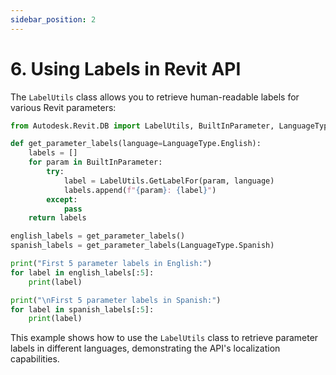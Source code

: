 ```yaml
---
sidebar_position: 2
---
```


# 6. Using Labels in Revit API

The `LabelUtils` class allows you to retrieve human-readable labels for various Revit parameters:

```python
from Autodesk.Revit.DB import LabelUtils, BuiltInParameter, LanguageType

def get_parameter_labels(language=LanguageType.English):
    labels = []
    for param in BuiltInParameter:
        try:
            label = LabelUtils.GetLabelFor(param, language)
            labels.append(f"{param}: {label}")
        except:
            pass
    return labels

english_labels = get_parameter_labels()
spanish_labels = get_parameter_labels(LanguageType.Spanish)

print("First 5 parameter labels in English:")
for label in english_labels[:5]:
    print(label)

print("\nFirst 5 parameter labels in Spanish:")
for label in spanish_labels[:5]:
    print(label)
```

This example shows how to use the `LabelUtils` class to retrieve parameter labels in different languages, demonstrating the API's localization capabilities.
